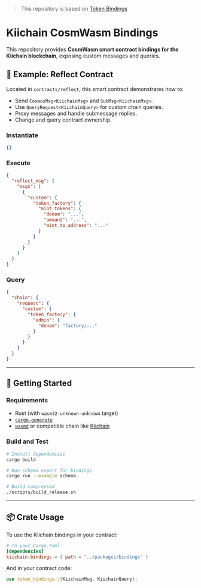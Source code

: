 > This repository is based on [Token Bindings](https://github.com/CosmosContracts/token-bindings)

# Kiichain CosmWasm Bindings

This repository provides **CosmWasm smart contract bindings for the Kiichain blockchain**, exposing custom messages and queries.

## 🧪 Example: Reflect Contract

Located in `contracts/reflect`, this smart contract demonstrates how to:

- Send `CosmosMsg<KiichainMsg>` and `SubMsg<KiichainMsg>`.
- Use `QueryRequest<KiichainQuery>` for custom chain queries.
- Proxy messages and handle submessage replies.
- Change and query contract ownership.

### Instantiate

```json
{}
```

### Execute

```json
{
  "reflect_msg": {
    "msgs": [
      {
        "custom": {
          "token_factory": {
            "mint_tokens": {
              "denom": "...",
              "amount": "...",
              "mint_to_address": "..."
            }
          }
        }
      }
    ]
  }
}
```

### Query

```json
{
  "chain": {
    "request": {
      "custom": {
        "token_factory": {
          "admin": {
            "denom": "factory/..."
          }
        }
      }
    }
  }
}
```

---

## 🔧 Getting Started

### Requirements

- Rust (with `wasm32-unknown-unknown` target)
- [`cargo-generate`](https://github.com/cargo-generate/cargo-generate)
- [`wasmd`](https://github.com/CosmWasm/wasmd) or compatible chain like [Kiichain](https://github.com/KiiChain/kiichain)

### Build and Test

```bash
# Install dependencies
cargo build

# Run schema export for bindings
cargo run --example schema

# Build compressed
./scripts/build_release.sh
```

---

## 📦 Crate Usage

To use the Kiichain bindings in your contract:

```toml
# In your Cargo.toml
[dependencies]
kiichain-bindings = { path = "../packages/bindings" }
```

And in your contract code:

```rust
use token_bindings::{KiichainMsg, KiichainQuery};
```
